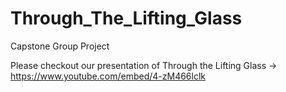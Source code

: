 # Through_The_Lifting_Glass
Capstone Group Project


Please checkout our presentation of Through the Lifting Glass -> https://www.youtube.com/embed/4-zM466lclk
